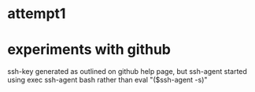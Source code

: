 # attempt1
# experiments with github
ssh-key generated as outlined on github help page, but ssh-agent started using exec ssh-agent bash rather than eval "($ssh-agent -s)"
